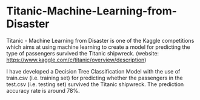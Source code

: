 # Titanic-Machine-Learning-from-Disaster

Titanic - Machine Learning from Disaster is one of the Kaggle competitions which aims at using machine learning to create a model for  predicting the type of passengers survived the Titanic shipwreck. (website: https://www.kaggle.com/c/titanic/overview/description)

I have developed a Decision Tree Classification Model with the use of train.csv (i.e. training set) for predicting whether the passengers in the test.csv (i.e. testing set) survived the Titanic shipwreck.  The prediction accuracy rate is around 78%.  


